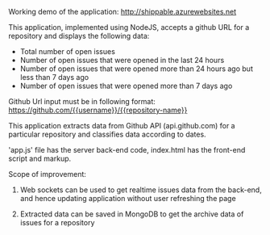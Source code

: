 Working demo of the application: http://shippable.azurewebsites.net

This application, implemented using NodeJS, accepts a github URL for a repository and displays the following data:

  * Total number of open issues
  * Number of open issues that were opened in the last 24 hours
  * Number of open issues that were opened more than 24 hours ago but less than 7 days ago
  * Number of open issues that were opened more than 7 days ago

Github Url input must be in following format: https://github.com/{{username}}/{{repository-name}}

This application extracts data from Github API (api.github.com) for a particular repository and classifies data according to dates.

'app.js' file has the server back-end code, index.html has the front-end script and markup.

 Scope of improvement:

  1. Web sockets can be used to get realtime issues data from the back-end, and hence updating application without user refreshing the page

  2. Extracted data can be saved in MongoDB to get the archive data of issues for a repository
